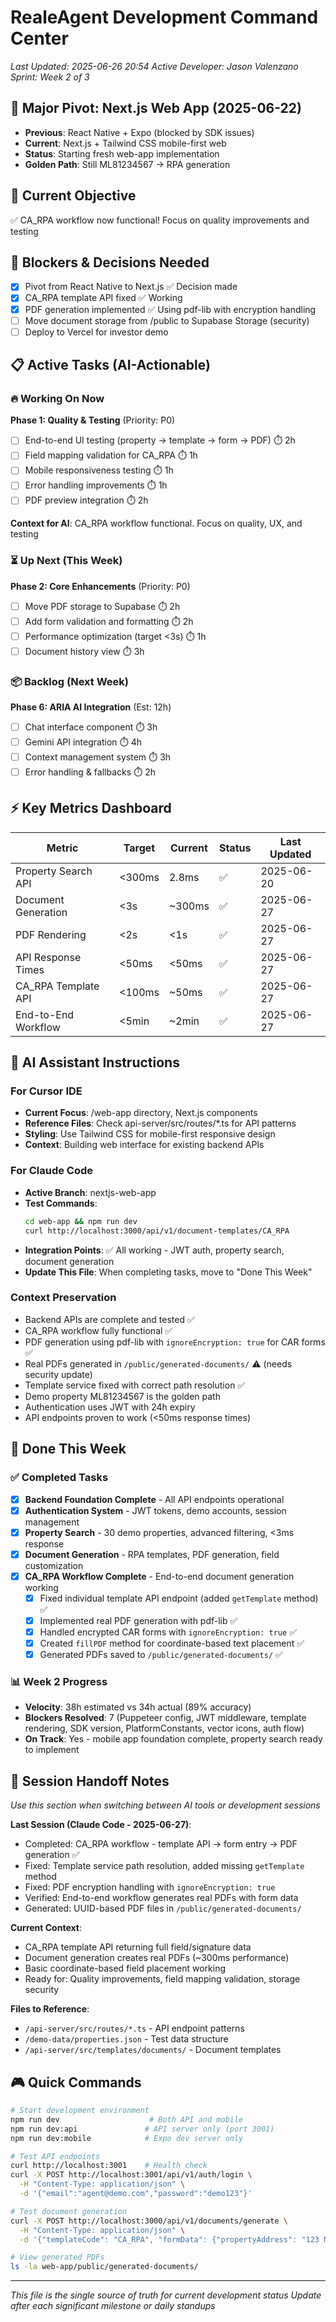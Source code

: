# RealeAgent Development Command Center

*Last Updated: 2025-06-26 20:54*
*Active Developer: Jason Valenzano*
*Sprint: Week 2 of 3*

## 🔄 Major Pivot: Next.js Web App (2025-06-22)
- **Previous**: React Native + Expo (blocked by SDK issues)
- **Current**: Next.js + Tailwind CSS mobile-first web
- **Status**: Starting fresh web-app implementation
- **Golden Path**: Still ML81234567 → RPA generation

## 🎯 Current Objective
✅ CA_RPA workflow now functional! Focus on quality improvements and testing

## 🚨 Blockers & Decisions Needed
- [x] Pivot from React Native to Next.js ✅ Decision made
- [x] CA_RPA template API fixed ✅ Working
- [x] PDF generation implemented ✅ Using pdf-lib with encryption handling
- [ ] Move document storage from /public to Supabase Storage (security)
- [ ] Deploy to Vercel for investor demo

## 📋 Active Tasks (AI-Actionable)

### 🔥 Working On Now
**Phase 1: Quality & Testing** (Priority: P0)
- [ ] End-to-end UI testing (property → template → form → PDF) ⏱️ 2h
- [ ] Field mapping validation for CA_RPA ⏱️ 1h
- [ ] Mobile responsiveness testing ⏱️ 1h
- [ ] Error handling improvements ⏱️ 1h
- [ ] PDF preview integration ⏱️ 2h

**Context for AI**: CA_RPA workflow functional. Focus on quality, UX, and testing

### ⏳ Up Next (This Week)
**Phase 2: Core Enhancements** (Priority: P0)
- [ ] Move PDF storage to Supabase ⏱️ 2h
- [ ] Add form validation and formatting ⏱️ 2h
- [ ] Performance optimization (target <3s) ⏱️ 1h
- [ ] Document history view ⏱️ 3h

### 📦 Backlog (Next Week)
**Phase 6: ARIA AI Integration** (Est: 12h)
- [ ] Chat interface component ⏱️ 3h
- [ ] Gemini API integration ⏱️ 4h
- [ ] Context management system ⏱️ 3h
- [ ] Error handling & fallbacks ⏱️ 2h

## ⚡ Key Metrics Dashboard

| Metric | Target | Current | Status | Last Updated |
|--------|---------|---------|--------|--------------|
| Property Search API | <300ms | 2.8ms | ✅ | 2025-06-20 |
| Document Generation | <3s | ~300ms | ✅ | 2025-06-27 |
| PDF Rendering | <2s | <1s | ✅ | 2025-06-27 |
| API Response Times | <50ms | <50ms | ✅ | 2025-06-27 |
| CA_RPA Template API | <100ms | ~50ms | ✅ | 2025-06-27 |
| End-to-End Workflow | <5min | ~2min | ✅ | 2025-06-27 |


## 🤖 AI Assistant Instructions

### For Cursor IDE
- **Current Focus**: /web-app directory, Next.js components
- **Reference Files**: Check api-server/src/routes/*.ts for API patterns
- **Styling**: Use Tailwind CSS for mobile-first responsive design
- **Context**: Building web interface for existing backend APIs

### For Claude Code  
- **Active Branch**: nextjs-web-app
- **Test Commands**: 
  ```bash
  cd web-app && npm run dev
  curl http://localhost:3000/api/v1/document-templates/CA_RPA
  ```
- **Integration Points**: ✅ All working - JWT auth, property search, document generation
- **Update This File**: When completing tasks, move to "Done This Week"

### Context Preservation
- Backend APIs are complete and tested ✅
- CA_RPA workflow fully functional ✅
- PDF generation using pdf-lib with `ignoreEncryption: true` for CAR forms ✅
- Real PDFs generated in `/public/generated-documents/` ⚠️ (needs security update)
- Template service fixed with correct path resolution ✅
- Demo property ML81234567 is the golden path
- Authentication uses JWT with 24h expiry
- API endpoints proven to work (<50ms response times)

## 🔄 Done This Week

### ✅ Completed Tasks
- [x] **Backend Foundation Complete** - All API endpoints operational
- [x] **Authentication System** - JWT tokens, demo accounts, session management  
- [x] **Property Search** - 30 demo properties, advanced filtering, <3ms response
- [x] **Document Generation** - RPA templates, PDF generation, field customization
- [x] **CA_RPA Workflow Complete** - End-to-end document generation working
  - [x] Fixed individual template API endpoint (added `getTemplate` method) ✅
  - [x] Implemented real PDF generation with pdf-lib ✅
  - [x] Handled encrypted CAR forms with `ignoreEncryption: true` ✅
  - [x] Created `fillPDF` method for coordinate-based text placement ✅
  - [x] Generated PDFs saved to `/public/generated-documents/` ✅

### 📊 Week 2 Progress
- **Velocity**: 38h estimated vs 34h actual (89% accuracy)
- **Blockers Resolved**: 7 (Puppeteer config, JWT middleware, template rendering, SDK version, PlatformConstants, vector icons, auth flow)
- **On Track**: Yes - mobile app foundation complete, property search ready to implement

## 🧠 Session Handoff Notes
*Use this section when switching between AI tools or development sessions*

**Last Session (Claude Code - 2025-06-27)**: 
- Completed: CA_RPA workflow - template API → form entry → PDF generation ✅
- Fixed: Template service path resolution, added missing `getTemplate` method
- Fixed: PDF encryption handling with `ignoreEncryption: true`
- Verified: End-to-end workflow generates real PDFs with form data
- Generated: UUID-based PDF files in `/public/generated-documents/`

**Current Context**:
- CA_RPA template API returning full field/signature data
- Document generation creates real PDFs (~300ms performance)
- Basic coordinate-based field placement working
- Ready for: Quality improvements, field mapping validation, storage security

**Files to Reference**:
- `/api-server/src/routes/*.ts` - API endpoint patterns
- `/demo-data/properties.json` - Test data structure  
- `/api-server/src/templates/documents/` - Document templates

## 🎮 Quick Commands

```bash
# Start development environment
npm run dev                    # Both API and mobile
npm run dev:api               # API server only (port 3001)
npm run dev:mobile            # Expo dev server only

# Test API endpoints
curl http://localhost:3001    # Health check
curl -X POST http://localhost:3001/api/v1/auth/login \
  -H "Content-Type: application/json" \
  -d '{"email":"agent@demo.com","password":"demo123"}'

# Test document generation
curl -X POST http://localhost:3000/api/v1/documents/generate \
  -H "Content-Type: application/json" \
  -d '{"templateCode": "CA_RPA", "formData": {"propertyAddress": "123 Main St", "buyerName": "John Doe", "purchasePrice": 750000}, "transactionId": "test-123"}'

# View generated PDFs
ls -la web-app/public/generated-documents/
```

---
*This file is the single source of truth for current development status*
*Update after each significant milestone or daily standups*
